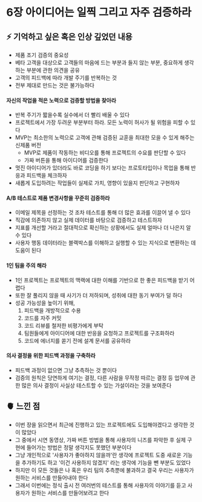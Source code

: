 # 6장 아이디어는 일찍 그리고 자주 검증하라

## ⚡️ 기억하고 싶은 혹은 인상 깊었던 내용
- 제품 조기 검증의 중요성
- 베타 고객을 대상으로 고객들의 마음에 드는 부분과 들지 않는 부분, 중요하게 생각하는 부분에 관한 의견을 공유
- 고객의 피드백에 따라 개발 주기를 반복하는 것
- 전부 제대로 만드는 것은 불가능하다

#### 자신의 작업을 적은 노력으로 검증할 방법을 찾아라
- 반복 주기가 짧을수록 실수에서 더 빨리 배울 수 있다
- 프로젝트에서 가장 두려운 부분부터 하라. 모든 노력이 허사가 될 위험을 피할 수 있다
- MVP는 최소한의 노력으로 고객에 관해 검증된 교훈을 최대한 모을 수 있게 해주는 신제품 버전
  - MVP로 제품이 작동하는 비디오를 통해 프로젝트의 수요를 판단할 수 있다
  - 가짜 버튼을 통해 아이디어를 검증한다
- 멋진 아이디어가 있더라도 바로 코딩을 하기 보다는 프로토타입이나 목업을 통해 반응과 피드백을 체크하자
- 새롭게 도입하려는 작업들이 실제로 가치, 영향이 있을지 판단하고 구현하자

#### A/B 테스트로 제품 변경사항을 꾸준히 검증하라
- 이메일 제목을 선정하는 것 조차 테스트를 통해 더 많은 효과를 이끌어 낼 수 있다
- 직감에 의존하지 않고 실제 데이터를 바탕으로 검증하고 테스트하자
- 지표를 개선할 거라고 절대적으로 확신하는 상황에서도 실제 얼마나 더 나은지 알 수 있다
- 사용자 행동 데이터라는 블랙박스를 이해하고 실행할 수 있는 지식으로 변환하는 데 도움이 된다

#### 1인 팀을 주의 해라
- 1인 프로젝트는 프로젝트의 맥랙에 대한 이해를 기반으로 한 좋은 피드백을 받기 어렵다
- 또한 잘 풀리지 않을 때 사기가 더 저하되며, 성취에 대한 동기 부여가 덜 하다
- 성공 가능성을 높이기 위해,
  1. 피드백을 개방적으로 수용
  2. 코드를 자주 커밋
  3. 코드 리뷰를 철저한 비평가에게 부탁
  4. 팀원들에게 아이디어에 대한 반응을 요청하고 프로젝트를 구조화하라
  5. 코드에 에너지를 쏟기 전에 설계 문서를 공유하라
 
#### 의사 결정을 위한 피드백 과정을 구축하라
- 피드백 과정이 없으면 그냥 추측하는 것 뿐이다
- 검증의 원칙은 당연하게 여기는 결정, 다른 사람을 무작정 따르는 결정 등 업무에 관한 많은 의사 결정이 사실상 테스트할 수 있는 가설이라는 것을 보여준다

## 🫀 느낀 점
- 이번 장을 읽으면서 최근에 진행하고 있는 프로젝트에도 도입해야겠다고 생각한 것이 많았다
- 그 중에서 시연 동영상, 가짜 버튼 방법을 통해 사용자의 니즈를 파악한 후 실제 구현에 들어가는 방법은 정말 생각지도 못했던 부분이다
- 그냥 개인적으로 '사용자가 좋아하지 않을까'란 생각에 프로젝트 도중 새로운 기능을 추가하기도 하고 '이건 사용하지 않겠지' 라는 생각에 기능을 뺀 부분도 있었다
- 하지만 이 모든 것들은 나 혹은 우리 팀의 추측뿐에 불과하고 결국 우리는 사용자가 원하는 서비스를 만들어내야 한다
- 그래서 이번에는 정식 출시 전 여러번의 테스트를 통해 사용자의 이야기를 듣고 사용자가 원하는 서비스를 만들어보려고 한다

